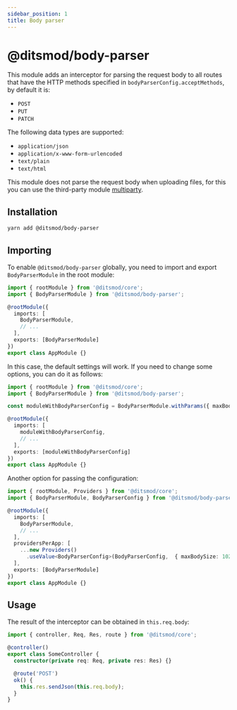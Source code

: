 ```yaml
---
sidebar_position: 1
title: Body parser
---
```


# @ditsmod/body-parser

This module adds an interceptor for parsing the request body to all routes that have the HTTP methods specified in `bodyParserConfig.acceptMethods`, by default it is:

- `POST`
- `PUT`
- `PATCH`

The following data types are supported:

- `application/json`
- `application/x-www-form-urlencoded`
- `text/plain`
- `text/html`

This module does not parse the request body when uploading files, for this you can use the third-party module [multiparty][2].

## Installation

```bash
yarn add @ditsmod/body-parser
```

## Importing

To enable `@ditsmod/body-parser` globally, you need to import and export `BodyParserModule` in the root module:

```ts
import { rootModule } from '@ditsmod/core';
import { BodyParserModule } from '@ditsmod/body-parser';

@rootModule({
  imports: [
    BodyParserModule,
    // ...
  ],
  exports: [BodyParserModule]
})
export class AppModule {}
```

In this case, the default settings will work. If you need to change some options, you can do it as follows:

```ts
import { rootModule } from '@ditsmod/core';
import { BodyParserModule } from '@ditsmod/body-parser';

const moduleWithBodyParserConfig = BodyParserModule.withParams({ maxBodySize: 1024 * 1024 });

@rootModule({
  imports: [
    moduleWithBodyParserConfig,
    // ...
  ],
  exports: [moduleWithBodyParserConfig]
})
export class AppModule {}
```

Another option for passing the configuration:

```ts
import { rootModule, Providers } from '@ditsmod/core';
import { BodyParserModule, BodyParserConfig } from '@ditsmod/body-parser';

@rootModule({
  imports: [
    BodyParserModule,
    // ...
  ],
  providersPerApp: [
    ...new Providers()
      .useValue<BodyParserConfig>(BodyParserConfig,  { maxBodySize: 1024*1024 })
  ],
  exports: [BodyParserModule]
})
export class AppModule {}
```

## Usage

The result of the interceptor can be obtained in `this.req.body`:

```ts
import { controller, Req, Res, route } from '@ditsmod/core';

@controller()
export class SomeController {
  constructor(private req: Req, private res: Res) {}

  @route('POST')
  ok() {
    this.res.sendJson(this.req.body);
  }
}
```



[1]: https://github.com/ditsmod/ditsmod/tree/main/examples/06-body-parser
[2]: https://www.npmjs.com/package/@ts-stack/multiparty
